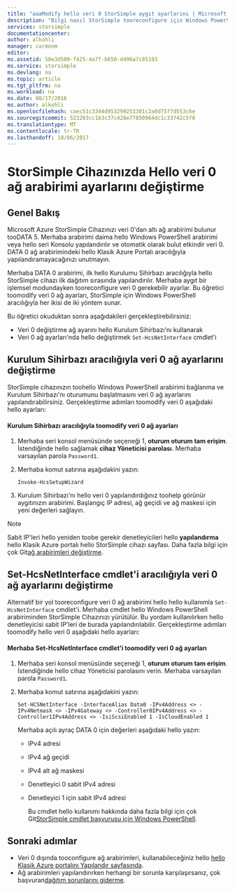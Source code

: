 ```yaml
---
title: "aaaModify hello veri 0 StorSimple aygıt ayarlarını | Microsoft Docs"
description: "Bilgi nasıl StorSimple tooreconfigure için Windows PowerShell toouse hello DATA 0 ağ arabirimindeki, StorSimple Cihazınızda."
services: storsimple
documentationcenter: 
author: alkohli
manager: carmonm
editor: 
ms.assetid: 58e3d509-f425-4a7f-b650-d496a7c85193
ms.service: storsimple
ms.devlang: na
ms.topic: article
ms.tgt_pltfrm: na
ms.workload: na
ms.date: 08/17/2016
ms.author: alkohli
ms.openlocfilehash: caec51c3344d953299253301c2a0d7577d553c6e
ms.sourcegitcommit: 523283cc1b3c37c428e77850964dc1c33742c5f0
ms.translationtype: MT
ms.contentlocale: tr-TR
ms.lasthandoff: 10/06/2017
---
```

# <a name="modify-hello-data-0-network-interface-settings-on-your-storsimple-device"></a>StorSimple Cihazınızda Hello veri 0 ağ arabirimi ayarlarını değiştirme
## <a name="overview"></a>Genel Bakış
Microsoft Azure StorSimple Cihazınızı veri 0'dan altı ağ arabirimi bulunur tooDATA 5. Merhaba arabirimi daima hello Windows PowerShell arabirimi veya hello seri Konsolu yapılandırılır ve otomatik olarak bulut etkindir veri 0. DATA 0 ağ arabirimindeki hello Klasik Azure Portalı aracılığıyla yapılandıramayacağınızı unutmayın. 

Merhaba DATA 0 arabirimi, ilk hello Kurulumu Sihirbazı aracılığıyla hello StorSimple cihazı ilk dağıtım sırasında yapılandırılır. Merhaba aygıt bir işlemsel modundayken tooreconfigure veri 0 gerekebilir ayarlar. Bu öğretici toomodify veri 0 ağ ayarları, StorSimple için Windows PowerShell aracılığıyla her ikisi de iki yöntem sunar.

Bu öğretici okuduktan sonra aşağıdakileri gerçekleştirebilirsiniz:

* Veri 0 değiştirme ağ ayarını hello Kurulum Sihirbazı'nı kullanarak
* Veri 0 ağ ayarları'nda hello değiştirmek `Set-HcsNetInterface` cmdlet'i

## <a name="modify-data-0-network-settings-through-setup-wizard"></a>Kurulum Sihirbazı aracılığıyla veri 0 ağ ayarlarını değiştirme
StorSimple cihazınızın toohello Windows PowerShell arabirimi bağlanma ve Kurulum Sihirbazı'nı oturumunu başlatmasını veri 0 ağ ayarlarını yapılandırabilirsiniz. Gerçekleştirme adımları toomodify veri 0 aşağıdaki hello ayarları:

#### <a name="toomodify-data-0-network-settings-through-setup-wizard"></a>Kurulum Sihirbazı aracılığıyla toomodify veri 0 ağ ayarları
1. Merhaba seri konsol menüsünde seçeneği 1, **oturum oturum tam erişim**. İstendiğinde hello sağlamak **cihaz Yöneticisi parolası**. Merhaba varsayılan parola `Password1`.
2. Merhaba komut satırına aşağıdakini yazın:
   
    `Invoke-HcsSetupWizard`
3. Kurulum Sihirbazı'nı hello veri 0 yapılandırdığınız toohelp görünür aygıtınızın arabirimi. Başlangıç IP adresi, ağ geçidi ve ağ maskesi için yeni değerleri sağlayın.

> [!NOTE]
> Sabit IP'leri hello yeniden toobe gerekir denetleyicileri hello **yapılandırma** hello Klasik Azure portalı hello StorSimple cihazı sayfası. Daha fazla bilgi için çok Git[ağ arabirimleri değiştirme](storsimple-modify-device-config.md#modify-network-interfaces).
> 
> 

## <a name="modify-data-0-network-settings-through-set-hcsnetinterface-cmdlet"></a>Set-HcsNetInterface cmdlet'i aracılığıyla veri 0 ağ ayarlarını değiştirme
Alternatif bir yol tooreconfigure veri 0 ağ arabirimi hello hello kullanımla `Set-HcsNetInterface` cmdlet'i. Merhaba cmdlet hello Windows PowerShell arabiriminden StorSimple Cihazınızı yürütülür. Bu yordam kullanılırken hello denetleyicisi sabit IP'leri de burada yapılandırılabilir. Gerçekleştirme adımları toomodify hello veri 0 aşağıdaki hello ayarları: 

#### <a name="toomodify-data-0-network-settings-through-hello-set-hcsnetinterface-cmdlet"></a>Merhaba Set-HcsNetInterface cmdlet'i toomodify veri 0 ağ ayarları
1. Merhaba seri konsol menüsünde seçeneği 1, **oturum oturum tam erişim**. İstendiğinde hello cihaz Yöneticisi parolasını verin. Merhaba varsayılan parola `Password1`.
2. Merhaba komut satırına aşağıdakini yazın:
   
    `Set-HCSNetInterface -InterfaceAlias Data0 -IPv4Address <> -IPv4Netmask <> -IPv4Gateway <> -Controller0IPv4Address <> -Controller1IPv4Address <> -IsiScsiEnabled 1 -IsCloudEnabled 1`
   
    Merhaba açılı ayraç DATA 0 için değerleri aşağıdaki hello yazın:
   
   * IPv4 adresi
   * IPv4 ağ geçidi
   * IPv4 alt ağ maskesi
   * Denetleyici 0 sabit IPv4 adresi
   * Denetleyici 1 için sabit IPv4 adresi
     
     Bu cmdlet hello kullanımı hakkında daha fazla bilgi için çok Git[StorSimple cmdlet başvurusu için Windows PowerShell](https://technet.microsoft.com/library/dn688161.aspx).

## <a name="next-steps"></a>Sonraki adımlar
* Veri 0 dışında tooconfigure ağ arabirimleri, kullanabileceğiniz hello [hello Klasik Azure portalını Yapılandır sayfasında](storsimple-modify-device-config.md). 
* Ağ arabirimleri yapılandırırken herhangi bir sorunla karşılaşırsanız, çok başvuran[dağıtım sorunlarını giderme](storsimple-troubleshoot-deployment.md).


